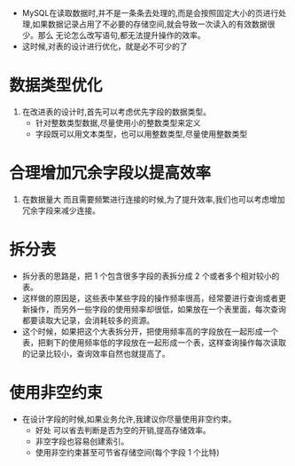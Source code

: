 - MySQL在读取数据时,并不是一条条去处理的,而是会按照固定大小的页进行处理,如果数据记录占用了不必要的存储空间,就会导致一次读入的有效数据很少。那么 无论怎么改写语句,都无法提升操作的效率。
- 这时候,对表的设计进行优化，就是必不可少的了

# 数据类型优化

1. 在改进表的设计时,首先可以考虑优先字段的数据类型。
   - 针对整数类型数据,尽量使用小的整数类型来定义
   - 字段既可以用文本类型，也可以用整数类型,尽量使用整数类型

# 合理增加冗余字段以提高效率

1. 在数据量大 而且需要频繁进行连接的时候,为了提升效率,我们也可以考虑增加冗余字段来减少连接。

# 拆分表

- 拆分表的思路是，把 1 个包含很多字段的表拆分成 2 个或者多个相对较小的表。
- 这样做的原因是，这些表中某些字段的操作频率很高，经常要进行查询或者更新操作，而另外一些字段的使用频率却很低，如果放在一个表里面，每次查询都要读取大记录，会消耗较多的资源。
- 这个时候，如果把这个大表拆分开，把使用频率高的字段放在一起形成一个表，把剩下的使用频率低的字段放在一起形成一个表，这样查询操作每次读取的记录比较小，查询效率自然也就提高了。

# 使用非空约束

- 在设计字段的时候,如果业务允许,我建议你尽量使用非空约束。
  - 好处 可以省去判断是否为空的开销,提高存储效率。
  - 非空字段也容易创建索引。
  - 使用非空约束甚至可节省存储空间(每个字段 1 个比特)
